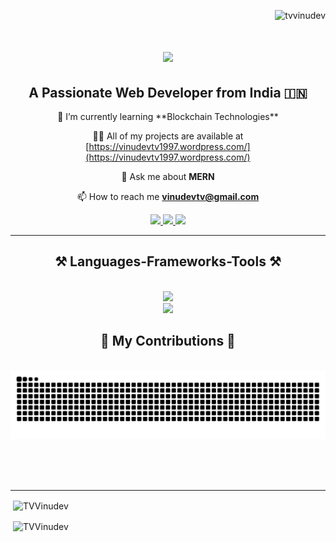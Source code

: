 <p align="right"> <img src="https://komarev.com/ghpvc/?username=tvvinudev&label=Profile%20Views&color=0e75b6&style=flat" alt="tvvinudev" /> </p>

<h1 align="center">
    <img src="https://readme-typing-svg.herokuapp.com/?font=Righteous&size=45&center=true&vCenter=true&width=500&height=70&duration=4000&lines=Hi+There!+👋;+I'm+Vinu+Dev!;" />
</h1>

<h2 align="center">A Passionate Web Developer from India 🇮🇳</h2>

<div align="center">
🌱 I’m currently learning **Blockchain Technologies**

👨‍💻 All of my projects are available at [https://vinudevtv1997.wordpress.com/](https://vinudevtv1997.wordpress.com/)

💬 Ask me about **MERN**

📫 How to reach me **vinudevtv@gmail.com**
</div>

 
<div align="center"> 
  <a href="mailto:vinudevtv@gmail.com">
    <img src="https://img.shields.io/badge/Gmail-333333?style=for-the-badge&logo=gmail&logoColor=red" />
  </a>
  <a href="https://www.linkedin.com/in/vinudev-t-v-38a7151ba/" target="_blank">
    <img src="https://img.shields.io/badge/LinkedIn-0077B5?style=for-the-badge&logo=linkedin&logoColor=white" target="_blank" />
  </a>
  <a href="https://thakiyel3369.wixsite.com/vinudev" target="_blank">
     <img src="https://img.shields.io/badge/Portfolio-FF5722?style=for-the-badge&logo=todoist&logoColor=white" target="_blank" /> <!-- sqlite, safari, google-chrome are other good icon options -->
  </a>
</div>

<hr/>

<h2 align="center">⚒️ Languages-Frameworks-Tools ⚒️</h2>
<br/>

<div align="center">
    <img src="https://skillicons.dev/icons?i=nodejs,javascript,express,firebase,mongodb,docker,solidity" /><br>
       <img src="https://skillicons.dev/icons?i=react,bootstrap,html,css,vscode,github,tailwind,git" />
</div>

<div align="center">
  <h2>🐍 My Contributions 🐍</h2>
  <br>
  <img alt="snake eating my contributions" src="https://raw.githubusercontent.com/TVVinudev/TVVinudev/output/github-contribution-grid-snake.svg" />
  
  <br/><br/><br/>
</div>

<hr/>

<div align="justify-between">
  <p>&nbsp;<img align="center" src="https://github-readme-stats.vercel.app/api/top-langs?username=TVVinudev&show_icons=true&locale=en&layout=compact" alt="TVVinudev" /></p>
  <p>&nbsp;<img align="center" src="https://github-readme-stats.vercel.app/api?username=TVVinudev&show_icons=true&locale=en" alt="TVVinudev" /></p>
</div>


